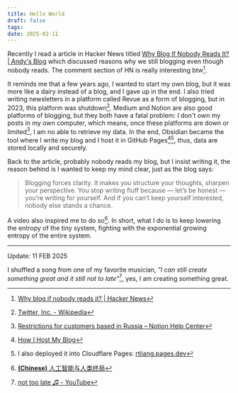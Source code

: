 ```yaml
---
title: Hello World
draft: false
tags: 
date: 2025-02-11
---
```

Recently I read a article in Hacker News titled [Why Blog If Nobody Reads It? | Andy's Blog](https://andysblog.uk/why-blog-if-nobody-reads-it/) which discussed reasons why we still blogging even though nobody reads. The comment section of HN is really interesting btw[^1].

It reminds me that a few years ago, I wanted to start my own blog, but it was more like a dairy instead of a blog, and I gave up in the end. I also tried writing newsletters in a platform called Revue as a form of blogging, but in 2023, this platform was shutdown[^2]. Medium and Notion are also good platforms of blogging, but they both have a fatal problem: I don't own my posts in my own computer, which means, once these platforms are down or limited[^3], I am no able to retrieve my data. In the end, Obsidian became the tool where I write my blog and I host it in GitHub Pages[^4][^5], thus, data are stored locally and securely.

Back to the article, probably nobody reads my blog, but I insist writing it, the reason behind is I wanted to keep my mind clear, just as the blog says:

>Blogging forces clarity. It makes you structure your thoughts, sharpen your perspective. You stop writing fluff because — let’s be honest — you’re writing for yourself. And if you can’t keep yourself interested, nobody else stands a chance.

A video also inspired me to do so[^6]. In short, what I do is to keep lowering the entropy of the tiny system, fighting with the exponential growing entropy of the entire system. 

***
Update: 11 FEB 2025

I shuffled a song from one of my favorite musician, *"I can still create something great and it still not to late"*[^7], yes, I am creating something great. 



[^1]: [Why blog if nobody reads it? | Hacker News](https://news.ycombinator.com/item?id=42992159)
[^2]: [Twitter, Inc. - Wikipedia](https://en.wikipedia.org/wiki/Twitter,_Inc.#:~:text=Revue%20was%20a%20service%20which,user%20data%20would%20be%20deleted.)
[^3]: [Restrictions for customers based in Russia – Notion Help Center](https://www.notion.com/help/restrictions-for-customers-based-in-russia)
[^4]: [How I Host My Blog](How%20I%20Host%20My%20Blog.md)
[^5]: I also deployed it into Cloudflare Pages: [rtliang.pages.dev](https://rtliang.pages.dev/)
[^6]: [**(Chinese)** 人工智能与人类终局](https://youtu.be/5ieOxxXcl8U?t=1604)
[^7]: [not too late ♫ - YouTube](https://www.youtube.com/watch?v=Rrghzk10t9o)


